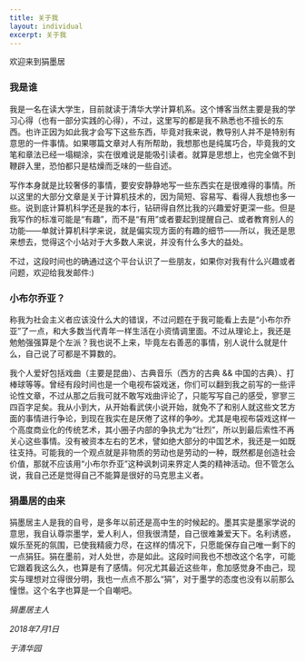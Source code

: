 ```yaml
---
title: 关于我
layout: individual
excerpt: 关于我
---
```


欢迎来到狷墨居

### 我是谁

我是一名在读大学生，目前就读于清华大学计算机系。这个博客当然主要是我的学习心得（也有一部分实践的心得），不过，这里写的都是我不熟悉也不擅长的东西。也许正因为如此我才会写下这些东西，毕竟对我来说，教导别人并不是特别有意思的一件事情。如果哪篇文章对人有所帮助，我想那也是纯属巧合，毕竟我的文笔和章法已经一塌糊涂，实在很难说是能吸引读者。就算是思想上，也完全做不到鞭辟入里，恐怕都只是枯燥而乏味的一些自述。

写作本身就是比较奢侈的事情，要安安静静地写一些东西实在是很难得的事情。所以这里的大部分文章是关于计算机技术的，因为简短、容易写、看得人我想也多一些。说到底计算机科学还是我的本行，钻研得自然比我的兴趣爱好更深一些。但是我写作的标准可能是“有趣”，而不是“有用”或者要起到提醒自己、或者教育别人的功能——单就计算机科学来说，就是偏实现方面的有趣的细节——所以，我还是思来想去，觉得这个小站对于大多数人来说，并没有什么多大的益处。

不过，这段时间也的确通过这个平台认识了一些朋友，如果你对我有什么兴趣或者问题，欢迎给我发邮件:)

### 小布尔乔亚？

称我为社会主义者应该没什么大的错误，不过问题在于我可能看上去是“小布尔乔亚”了一点，和大多数当代青年一样生活在小资情调里面。不过从理论上，我还是勉勉强强算是个左派？我也说不上来，毕竟左右善恶的事情，别人说什么就是什么，自己说了可都是不算数的。

我个人爱好包括戏曲（主要是昆曲）、古典音乐（西方的古典 && 中国的古典）、打棒球等等。曾经有段时间也是一个电视布袋戏迷，你们可以翻到我之前写的一些评论性文章，不过从那之后我可就不敢写戏曲评论了，只能写写自己的感受，寥寥三四百字足矣。我从小到大，从开始看武侠小说开始，就免不了和别人就这些文艺方面的事情进行争论，到现在我实在是厌倦了这样的争吵。尤其是电视布袋戏这样一个高度商业化的传统艺术，其小圈子内部的争执尤为“壮烈”，所以到最后索性不再关心这些事情。没有被资本左右的艺术，譬如绝大部分的中国艺术，我还是一如既往支持。可能我的一个观点就是非物质的劳动也是劳动的一种，既然都是创造社会价值，那就不应该用“小布尔乔亚”这种讽刺词来界定人类的精神活动。但不管怎么说，我自己还是觉得自己不能算是很好的马克思主义者。

### 狷墨居的由来

狷墨居主人是我的自号，是多年以前还是高中生的时候起的。墨其实是墨家学说的意思，我自认尊崇墨学，爱人利人，但我很清楚，自己很难兼爱天下。名利诱惑，娱乐至死的氛围，已使我精疲力尽，在这样的情况下，只愿能保存自己唯一剩下的一点狷狂。狷在墨前，对人处世，亦是如此。这段时间我也不想改这个名字，可能它跟着我这么久，也算是有了感情。何况尤其最近这些年，愈加感觉身不由己，现实与理想对立得很分明，我也一点点不那么“狷”，对于墨学的态度也没有以前那么憧憬。这个名字也算是一个自嘲吧。

*狷墨居主人*

*2018年7月1日*

*于清华园*
